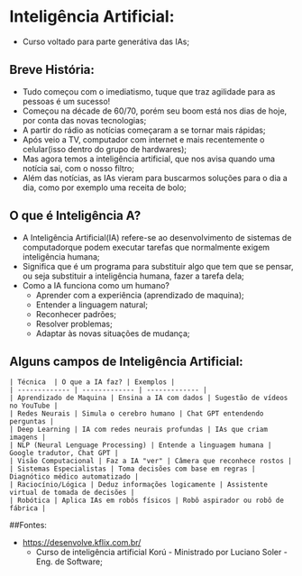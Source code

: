 # Inteligência Artificial:
- Curso voltado para parte generátiva das IAs;

## Breve História:
- Tudo começou com o imediatismo, tuque que traz agilidade para as pessoas é um sucesso!
- Começou na décade de 60/70, porém seu boom está nos dias de hoje, por conta das novas tecnologias;
- A partir do rádio as notícias começaram a se tornar mais rápidas;
- Após veio a TV, computador com internet e mais recentemente o celular(isso dentro do grupo de hardwares);
- Mas agora temos a inteligência artificial, que nos avisa quando uma notícia sai, com o nosso filtro;
- Além das notícias, as IAs vieram para buscarmos soluções para o dia a dia, como por exemplo uma receita de bolo;

## O que é Inteligência A?
- A Inteligência Artificial(IA) refere-se ao desenvolvimento de sistemas de computadorque podem executar tarefas que normalmente exigem inteligência humana;
- Significa que é um programa para substituir algo que tem que se pensar, ou seja substituir a inteligência humana, fazer a tarefa dela;
- Como a IA funciona como um humano?
	- Aprender com a experiência (aprendizado de maquina);
	- Entender a linguagem natural;
	- Reconhecer padrões;
	- Resolver problemas;
	- Adaptar às novas situações de mudança;

## Alguns campos de Inteligência Artificial:
	
	| Técnica  | O que a IA faz? | Exemplos |
	| ------------- | ------------- | ------------- |
	| Aprendizado de Maquina | Ensina a IA com dados | Sugestão de vídeos no YouTube |
	| Redes Neurais | Simula o cerebro humano | Chat GPT entendendo perguntas |
	| Deep Learning | IA com redes neurais profundas | IAs que criam imagens |
	| NLP (Neural Lenguage Processing) | Entende a linguagem humana | Google tradutor, Chat GPT |
	| Visão Computacional | Faz a IA "ver" | Câmera que reconhece rostos |
	| Sistemas Especialistas | Toma decisões com base em regras | Diagnótico médico automatizado |
	| Raciocínio/Lógica | Deduz informações logicamente | Assistente virtual de tomada de decisões |
	| Robótica | Aplica IAs em robôs físicos | Robô aspirador ou robô de fábrica |



##Fontes:
- https://desenvolve.kflix.com.br/
	- Curso de inteligência artificial Korú - Ministrado por Luciano Soler - Eng. de Software;